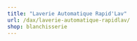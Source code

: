 ```yaml
---
title: "Laverie Automatique Rapid'Lav"
url: /dax/laverie-automatique-rapidlav/
shop: blanchisserie
---
```

